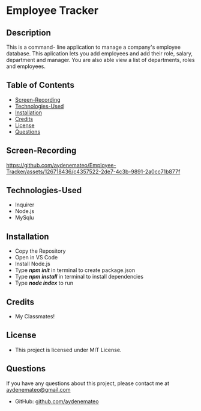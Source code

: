 # Employee Tracker

## Description

This is a command- line application to manage a company's employee database. This aplication lets you add employees and add their role, salary, department and manager. You are also able view a list of departments, roles and employees. 

## Table of Contents

* [Screen-Recording](#screen-recording)
* [Technologies-Used](#technologies-used)
* [Installation](#installation)
* [Credits](#credits)
* [License](#license)
* [Questions](#questions)

## Screen-Recording



https://github.com/aydenemateo/Employee-Tracker/assets/126718436/c4357522-2de7-4c3b-9891-2a0cc71b877f



## Technologies-Used

* Inquirer
* Node.js
* MySqlu

## Installation

* Copy the Repository 
* Open in VS Code
* Install Node.js
* Type **_npm init_** in terminal to create package.json
* Type **_npm install_** in terminal to install dependencies
* Type **_node index_** to run

## Credits

* My Classmates!

## License

* This project is licensed under MIT License.

## Questions

If you have any questions about this project, please contact me at 
[aydenemateo@gmail.com](mailto:aydenemateo@gmail.com)
* GitHub: [github.com/aydenemateo](https://github.com/aydenemateo/)
